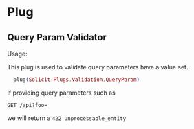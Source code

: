 # Plug

## Query Param Validator

Usage:

This plug is used to validate query parameters have a value set.

```elixir
  plug(Solicit.Plugs.Validation.QueryParam)
```

If providing query parameters such as
```text
GET /api?foo=
```
we will return a `422 unprocessable_entity`